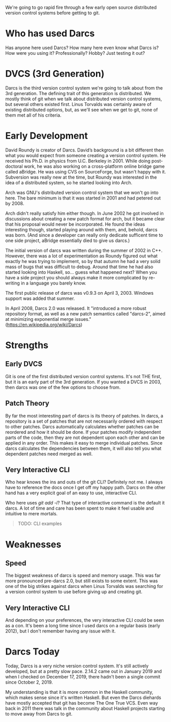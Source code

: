 We're going to go rapid fire through a few early open source distributed version control systems before getting to git.

# Who has used Darcs
Has anyone here used Darcs? How many here even know what Darcs is? How were you using it? Professionally? Hobby? Just testing it out?

# DVCS (3rd Generation)
Darcs is the third version control system we're going to talk about from the 3rd generation. The defining trait of this generation is distributed. We mostly think of git when we talk about distributed version control systems, but several others existed first. Linus Torvalds was certainly aware of existing distributed options, but, as we'll see when we get to git, none of them met all of his criteria.

# Early Development
David Roundy is creator of Darcs. David’s background is a bit different then what you would expect from someone creating a version control system. He received his Ph.D. in physics from U.C. Berkeley in 2001. While doing post-doctoral work, he was also working on a cross-platform online bridge game called aBridge. He was using CVS on SourceForge, but wasn't happy with it. Subversion was really new at the time, but Roundy was interested in the idea of a distributed system, so he started looking into Arch.

Arch was GNU's distributed version control system that we won't go into here. The bare minimum is that it was started in 2001 and had petered out by 2008.

Arch didn't really satisfy him either though. In June 2002 he got involved in discussions about creating a new patch format for arch, but it became clear that his proposal would never be incorporated. He found the ideas interesting though, started playing around with them, and, behold, darcs was born. (And since a developer can really only dedicate sufficent time to one side project, aBridge essentially died to give us darcs.)

The initial version of darcs was written during the summer of 2002 in C++. However, there was a lot of experimentation as Roundy figured out what exactly he was trying to implement, so by that autumn he had a very solid mass of bugs that was difficult to debug. Around that time he had also started looking into Haskell, so... guess what happened next? When you have a side project you should always make it more complicated by re-writing in a language you barely know.

The first public release of darcs was v0.9.3 on April 3, 2003. Windows support was added that summer. 

In April 2008, Darcs 2.0 was released. It "introduced a more robust repository format, as well as a new patch semantics called "darcs-2", aimed at minimizing exponential merge issues." (https://en.wikipedia.org/wiki/Darcs)

# Strengths
## Early DVCS
Git is one of the first distributed version control systems. It's not THE first, but it is an early part of the 3rd generation. If you wanted a DVCS in 2003, then darcs was one of the few options to choose from.

## Patch Theory
By far the most interesting part of darcs is its theory of patches. In darcs, a repository is a set of patches that are not necessarily ordered with respect to other patches. Darcs automatically calculates whether patches can be reordered and how it should be done. If your patches modify independent parts of the code, then they are not dependent upon each other and can be applied in any order. This makes it easy to merge individual patches. Since darcs calculates the dependencies between them, it will also tell you what dependent patches need merged as well.

## Very Interactive CLI
Who hear knows the ins and outs of the git CLI? Definitely not me. I always have to reference the docs once I get off my happy path. Darcs on the other hand has a very explicit goal of an easy to use, interactive CLI.

Who here uses _git add -i_? That type of interactive command is the default it darcs. A lot of time and care has been spent to make it feel usable and intuitive to mere mortals.
> TODO: CLI examples

# Weaknesses
## Speed
The biggest weakness of darcs is speed and memory usage. This was far more pronounced pre-darcs 2.0, but still exists to some extent. This was one of the big strikes against darcs when Linus Torvalds was searching for a version control system to use before giving up and creating git.

## Very Interactive CLI
And depending on your preferences, the very interactive CLI could be seen as a con. It's been a long time since I used darcs on a regular basis (early 2012), but I don't remember having any issue with it.

# Darcs Today
Today, Darcs is a very niche version control system. It's still actively developed, but at a pretty slow pace. 2.14.2 came out in January 2019 and when I checked on December 17, 2019, there hadn't been a single commit since October 2, 2019.

My understanding is that it is more common in the Haskell community, which makes sense since it's written Haskell. But even the Darcs diehards have mostly accepted that git has become The One True VCS. Even way back in 2011 there was talk in the community about Haskell projects starting to move away from Darcs to git.


